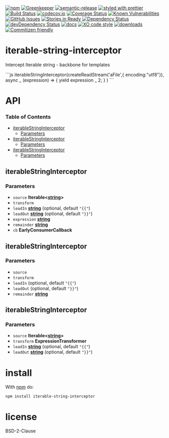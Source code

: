 [![npm](https://img.shields.io/npm/v/iterable-string-interceptor.svg)](https://www.npmjs.com/package/iterable-string-interceptor)
[![Greenkeeper](https://badges.greenkeeper.io/arlac77/iterable-string-interceptor.svg)](https://greenkeeper.io/)
[![semantic-release](https://img.shields.io/badge/%20%20%F0%9F%93%A6%F0%9F%9A%80-semantic--release-e10079.svg)](https://github.com/arlac77/iterable-string-interceptor)
[![styled with prettier](https://img.shields.io/badge/styled_with-prettier-ff69b4.svg)](https://github.com/prettier/prettier)
[![Build Status](https://secure.travis-ci.org/arlac77/iterable-string-interceptor.png)](http://travis-ci.org/arlac77/iterable-string-interceptor)
[![codecov.io](http://codecov.io/github/arlac77/iterable-string-interceptor/coverage.svg?branch=master)](http://codecov.io/github/arlac77/iterable-string-interceptor?branch=master)
[![Coverage Status](https://coveralls.io/repos/arlac77/iterable-string-interceptor/badge.svg)](https://coveralls.io/r/arlac77/iterable-string-interceptor)
[![Known Vulnerabilities](https://snyk.io/test/github/arlac77/iterable-string-interceptor/badge.svg)](https://snyk.io/test/github/arlac77/iterable-string-interceptor)
[![GitHub Issues](https://img.shields.io/github/issues/arlac77/iterable-string-interceptor.svg?style=flat-square)](https://github.com/arlac77/iterable-string-interceptor/issues)
[![Stories in Ready](https://badge.waffle.io/arlac77/iterable-string-interceptor.svg?label=ready&title=Ready)](http://waffle.io/arlac77/iterable-string-interceptor)
[![Dependency Status](https://david-dm.org/arlac77/iterable-string-interceptor.svg)](https://david-dm.org/arlac77/iterable-string-interceptor)
[![devDependency Status](https://david-dm.org/arlac77/iterable-string-interceptor/dev-status.svg)](https://david-dm.org/arlac77/iterable-string-interceptor#info=devDependencies)
[![docs](http://inch-ci.org/github/arlac77/iterable-string-interceptor.svg?branch=master)](http://inch-ci.org/github/arlac77/iterable-string-interceptor)
[![XO code style](https://img.shields.io/badge/code_style-XO-5ed9c7.svg)](https://github.com/sindresorhus/xo)
[![downloads](http://img.shields.io/npm/dm/iterable-string-interceptor.svg?style=flat-square)](https://npmjs.org/package/iterable-string-interceptor)
[![Commitizen friendly](https://img.shields.io/badge/commitizen-friendly-brightgreen.svg)](http://commitizen.github.io/cz-cli/)

# iterable-string-interceptor

Intercept Iterable string - backbone for templates

<!-- skip example -->

´´´js
iterableStringInterceptor(createReadStream('aFile',{ encoding:"utf8"}),
async _ (expression) => { yield expression _ 2; }
)
´´´

# API

<!-- Generated by documentation.js. Update this documentation by updating the source code. -->

### Table of Contents

-   [iterableStringInterceptor](#iterablestringinterceptor)
    -   [Parameters](#parameters)
-   [iterableStringInterceptor](#iterablestringinterceptor-1)
    -   [Parameters](#parameters-1)
-   [iterableStringInterceptor](#iterablestringinterceptor-2)
    -   [Parameters](#parameters-2)

## iterableStringInterceptor

### Parameters

-   `source` **Iterable&lt;[string](https://developer.mozilla.org/docs/Web/JavaScript/Reference/Global_Objects/String)>** 
-   `transform`  
-   `leadIn` **[string](https://developer.mozilla.org/docs/Web/JavaScript/Reference/Global_Objects/String)**  (optional, default `"{{"`)
-   `leadOut` **[string](https://developer.mozilla.org/docs/Web/JavaScript/Reference/Global_Objects/String)**  (optional, default `"}}"`)
-   `expression` **[string](https://developer.mozilla.org/docs/Web/JavaScript/Reference/Global_Objects/String)** 
-   `remainder` **[string](https://developer.mozilla.org/docs/Web/JavaScript/Reference/Global_Objects/String)** 
-   `cb` **EarlyConsumerCallback** 

## iterableStringInterceptor

### Parameters

-   `source`  
-   `transform`  
-   `leadIn`   (optional, default `"{{"`)
-   `leadOut`   (optional, default `"}}"`)
-   `remainder` **[string](https://developer.mozilla.org/docs/Web/JavaScript/Reference/Global_Objects/String)** 

## iterableStringInterceptor

### Parameters

-   `source` **Iterable&lt;[string](https://developer.mozilla.org/docs/Web/JavaScript/Reference/Global_Objects/String)>** 
-   `transform` **ExpressionTransformer** 
-   `leadIn` **[string](https://developer.mozilla.org/docs/Web/JavaScript/Reference/Global_Objects/String)**  (optional, default `"{{"`)
-   `leadOut` **[string](https://developer.mozilla.org/docs/Web/JavaScript/Reference/Global_Objects/String)**  (optional, default `"}}"`)

# install

With [npm](http://npmjs.org) do:

```shell
npm install iterable-string-interceptor
```

# license

BSD-2-Clause
